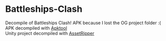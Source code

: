 # Battleships-Clash
Decompile of Battleships Clash! APK because I lost the OG project folder :(  
APK decompiled with [Apktool](https://apktool.org/)  
Unity project decompiled with [AssetRipper](https://assetripper.github.io/AssetRipper/)